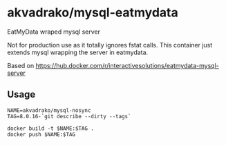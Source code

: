 # akvadrako/mysql-eatmydata

EatMyData wraped mysql server

Not for production use as it totally ignores fstat calls.
This container just extends mysql wrapping the server in eatmydata.

Based on https://hub.docker.com/r/interactivesolutions/eatmydata-mysql-server

## Usage

    NAME=akvadrako/mysql-nosync
    TAG=8.0.16-`git describe --dirty --tags`

    docker build -t $NAME:$TAG .
    docker push $NAME:$TAG

